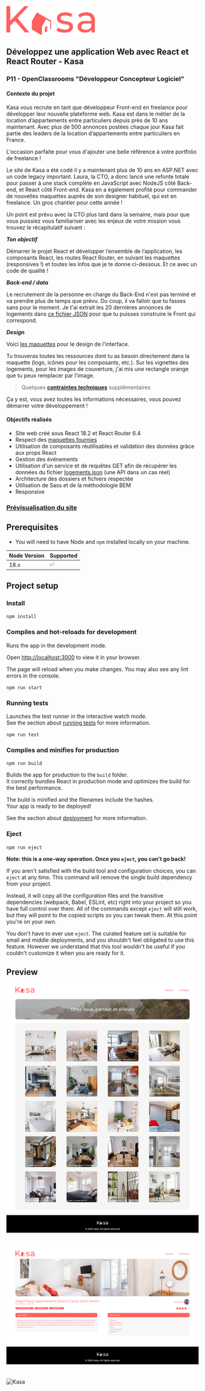 ![Kasa Icon](/src/assets/logo.png)

## Développez une application Web avec React et React Router - Kasa

### P11 - OpenClassrooms "Développeur Concepteur Logiciel"

#### Contexte du projet

Kasa vous recrute en tant que développeur Front-end en freelance pour développer leur nouvelle plateforme web. Kasa est dans le métier de la location d’appartements entre particuliers depuis près de 10 ans maintenant. Avec plus de 500 annonces postées chaque jour Kasa fait partie des leaders de la location d’appartements entre particuliers en France.

L'occasion parfaite pour vous d'ajouter une belle référence à votre portfolio de freelance !

Le site de Kasa a été codé il y a maintenant plus de 10 ans en ASP.NET avec un code legacy important. Laura, la CTO, a donc lancé une refonte totale pour passer à une stack complète en JavaScript avec NodeJS côté Back-end, et React côté Front-end. Kasa en a également profité pour commander de nouvelles maquettes auprès de son designer habituel, qui est en freelance. Un gros chantier pour cette année !

Un point est prévu avec la CTO plus tard dans la semaine, mais pour que vous puissiez vous familiariser avec les enjeux de votre mission vous trouvez le récapitulatif suivant :

**_Ton objectif_**

Démarrer le projet React et développer l’ensemble de l’application, les composants React, les routes React Router, en suivant les maquettes (responsives !) et toutes les infos que je te donne ci-dessous. Et ce avec un code de qualité !

**_Back-end / data_**

Le recrutement de la personne en charge du Back-End n'est pas terminé et va prendre plus de temps que prévu. Du coup, il va falloir que tu fasses sans pour le moment. Je t'ai extrait les 20 dernières annonces de logements dans [ce fichier JSON](./public/logements.json) pour que tu puisses construire le Front qui correspond.

**_Design_**

Voici [les maquettes](./src/assets/Kasa%20maquettes.pdf) pour le design de l'interface.

Tu trouveras toutes les ressources dont tu as besoin directement dans la maquette (logo, icônes pour les composants, etc.). Sur les vignettes des logements, pour les images de couverture, j'ai mis une rectangle orange que tu peux remplacer par l'image.

> Quelques [**contraintes techniques**](https://github.com/Alex-Pqn/Kasa-ocr_dcl/blob/main/src/assets/Contraintes%20techniques.pdf) supplémentaires

Ça y est, vous avez toutes les informations nécessaires, vous pouvez démarrer votre développement !

#### Objectifs réalisés

- Site web créé sous React 18.2 et React Router 6.4
- Respect des [maquettes fournies](./src/assets/Kasa%20maquettes.pdf)
- Utilisation de composants réutilisables et validation des données grâce aux props React
- Gestion des événements
- Utilisation d'un service et de requêtes GET afin de récupérer les données du fichier [logements.json](./public/logements.json) (une API dans un cas réel)
- Architecture des dossiers et fichiers respectée
- Utilisation de Sass et de la méthodologie BEM
- Responsive

### [Prévisualisation du site](https://alex-pqn.github.io/Kasa-ocr_dcl/)

## Prerequisites

- You will need to have Node and `npm` installed locally on your machine.

| Node Version | Supported          |
| ------------ | ------------------ |
| 18.x         | :white_check_mark: |

## Project setup

### Install

```
npm install
```

### Compiles and hot-reloads for development

Runs the app in the development mode.

Open [http://localhost:3000](http://localhost:3000) to view it in your browser.

The page will reload when you make changes. You may also see any lint errors in the console.

```
npm run start
```

### Running tests

Launches the test runner in the interactive watch mode.\
See the section about [running tests](https://facebook.github.io/create-react-app/docs/running-tests) for more information.

```
npm run test
```

### Compiles and minifies for production

```
npm run build
```

Builds the app for production to the `build` folder.\
It correctly bundles React in production mode and optimizes the build for the best performance.

The build is minified and the filenames include the hashes.\
Your app is ready to be deployed!

See the section about [deployment](https://facebook.github.io/create-react-app/docs/deployment) for more information.

### Eject

```
npm run eject
```

**Note: this is a one-way operation. Once you `eject`, you can't go back!**

If you aren't satisfied with the build tool and configuration choices, you can `eject` at any time. This command will remove the single build dependency from your project.

Instead, it will copy all the configuration files and the transitive dependencies (webpack, Babel, ESLint, etc) right into your project so you have full control over them. All of the commands except `eject` will still work, but they will point to the copied scripts so you can tweak them. At this point you're on your own.

You don't have to ever use `eject`. The curated feature set is suitable for small and middle deployments, and you shouldn't feel obligated to use this feature. However we understand that this tool wouldn't be useful if you couldn't customize it when you are ready for it.

## Preview

![Kasa](/src/assets/Kasa.png)
<br/>
<br/>
<br/>
![Kasa](/src/assets/Kasa%203.png)
<br/>
<br/>
<br/>
![Kasa](/src/assets/Kasa%202.png)
